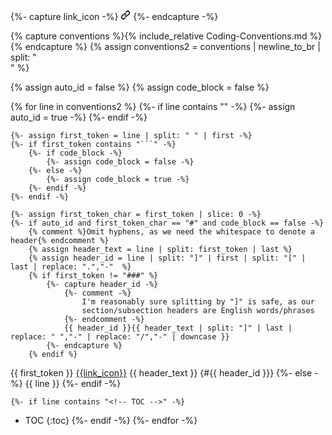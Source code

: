 <!-- This is to make the GitHub Page for the repo look nice  -->

<style>
#markdown-toc svg {
    display: none;
}
</style>

{%- capture link_icon -%}
<svg viewBox="0 0 16 16" version="1.1" width="16" height="16" aria-hidden="true"><path fill-rule="evenodd" d="M7.775 3.275a.75.75 0 001.06 1.06l1.25-1.25a2 2 0 112.83 2.83l-2.5 2.5a2 2 0 01-2.83 0 .75.75 0 00-1.06 1.06 3.5 3.5 0 004.95 0l2.5-2.5a3.5 3.5 0 00-4.95-4.95l-1.25 1.25zm-4.69 9.64a2 2 0 010-2.83l2.5-2.5a2 2 0 012.83 0 .75.75 0 001.06-1.06 3.5 3.5 0 00-4.95 0l-2.5 2.5a3.5 3.5 0 004.95 4.95l1.25-1.25a.75.75 0 00-1.06-1.06l-1.25 1.25a2 2 0 01-2.83 0z"></path></svg>
{%- endcapture -%}

{% capture conventions %}{% include_relative Coding-Conventions.md %}{% endcapture %}
{% assign conventions2 = conventions | newline_to_br | split: "<br />" %}

{% assign auto_id = false %}
{% assign code_block = false %}

{% for line in conventions2 %}
    {%- if line contains "<!-- Begin Auto-ID -->" -%}
        {%- assign auto_id = true -%}
    {%- endif -%}

    {%- assign first_token = line | split: " " | first -%}
    {%- if first_token contains "```" -%}
        {%- if code_block -%}
            {%- assign code_block = false -%}
        {%- else -%}
            {%- assign code_block = true -%}
        {%- endif -%}
    {%- endif -%}

    {%- assign first_token_char = first_token | slice: 0 -%}
    {%- if auto_id and first_token_char == "#" and code_block == false -%}
        {% comment %}Omit hyphens, as we need the whitespace to denote a header{% endcomment %}
        {% assign header_text = line | split: first_token | last %}
        {% assign header_id = line | split: "]" | first | split: "[" | last | replace: ".","-"  %}
        {% if first_token != "###" %}
            {%- capture header_id -%}
                {%- comment -%}
                    I'm reasonably sure splitting by "]" is safe, as our
                    section/subsection headers are English words/phrases
                {%- endcomment -%}
                {{ header_id }}{{ header_text | split: "]" | last | replace: " ","-" | replace: "/","-" | downcase }}
            {%- endcapture %}
        {% endif %}

{{ first_token }} [{{link_icon}}](#{{header_id}}) {{ header_text }} {#{{ header_id }}}
    {%- else -%}
{{ line }}
    {%- endif -%}

    {%- if line contains "<!-- TOC -->" -%}
- TOC
{:toc}
    {%- endif -%}
{%- endfor -%}
